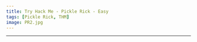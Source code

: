 ```yaml
---
title: Try Hack Me - Pickle Rick - Easy
tags: [Pickle Rick, THM]
image: PR2.jpg
---
```


---

<!-- Useful Starting Notes -->





